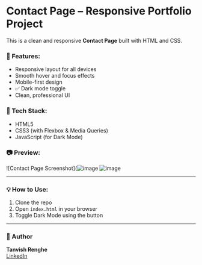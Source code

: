 # Contact Page – Responsive Portfolio Project

This is a clean and responsive **Contact Page** built with HTML and CSS.

### 🌟 Features:
- Responsive layout for all devices
- Smooth hover and focus effects
- Mobile-first design
- ✅ Dark mode toggle
- Clean, professional UI

### 🚀 Tech Stack:
- HTML5
- CSS3 (with Flexbox & Media Queries)
- JavaScript (for Dark Mode)

### 📷 Preview:
![Contact Page Screenshot](![image](https://github.com/user-attachments/assets/643885ac-b52a-433d-bf67-f924b1c38a24)
![image](https://github.com/user-attachments/assets/643885ac-b52a-433d-bf67-f924b1c38a24)

---

### 💡 How to Use:
1. Clone the repo  
2. Open `index.html` in your browser  
3. Toggle Dark Mode using the button

---

### 📌 Author
**Tanvish Renghe**  
[LinkedIn](https://github.com/Renghe)  
